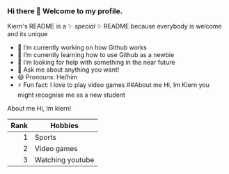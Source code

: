 ### Hi there 👋 Welcome to my profile.
Kiern's README is a ✨ _special_ ✨ README because everybody is welcome and its unique 



- 🔭 I’m currently working on how Github works
- 🌱 I’m currently learning how to use Github as a newbie
- 🤔 I’m looking for help with something in the near future
- 💬 Ask me about anything you want!
- 😄 Pronouns: He/him
- ⚡ Fun fact: I love to play video games
  ##About me
  Hi, Im Kiern you might recognise me as a new student

</picture>


About me 
Hi, Im kiern!


  | Rank | Hobbies |
|-----:|---------------|
|     1|   Sports      |
|     2|   Video games |
|     3| Watching youtube  |


  
